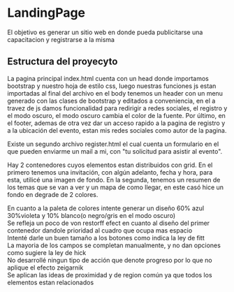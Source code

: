 # LandingPage

 El objetivo es generar un sitio web en donde pueda publicitarse una capacitacion y registrarse a la misma


## Estructura del proyecyto

 La pagina principal index.html cuenta con  un head donde importamos bootstrap y nuestro hoja de estilo css,
luego nuestras funciones js estan importadas al final del archivo
en el body tenemos un header con un menu generado con las clases de bootstrap y editados a conveniencia,
en el a travez de js damos funcionalidad para redirigir a redes sociales, el registro y el modo oscuro,
el modo oscuro cambia el color de la fuente.
 Por último, en el footer, ademas de otra vez dar un acceso rapido a la pagina de registro y a la ubicación del evento, estan mis redes sociales como autor de la pagina.


 Existe un segundo archivo register.html el cual cuenta un formulario en el que pueden enviarme un mail a mi, con "tu solicitud para asistir al evento".


 Hay 2 contenedores cuyos elementos estan distribuidos con grid.
En el primero tenemos una invitación, con algún adelanto, fecha y hora, para esta, utilicé una imagen de fondo.
En la segunda, tenemos un resumen de los temas que se van a ver y un mapa de como llegar, en este casó hice un fondo en degrade de 2 colores.


 En cuanto a la paleta de colores intente generar un diseño 60% azul 30%violeta y 10% blanco(o negro/gris en el modo oscuro)  
Se refleja un poco de von restorff efect en cuanto al diseño del primer contenedor dandole prioridad al cuadro que ocupa mas espacio  
Intenté darle un buen tamaño a los botones como indica la ley de fitt  
La mayoria de los campos se completan manualmente, y no dan opciones como sugiere la ley de hick  
No desarrollé ningun tipo de acción que denote progreso por lo que no aplique el efecto zeigarnik  
Se aplican las ideas de proximidad y de region común ya que todos los elementos estan relacionados




